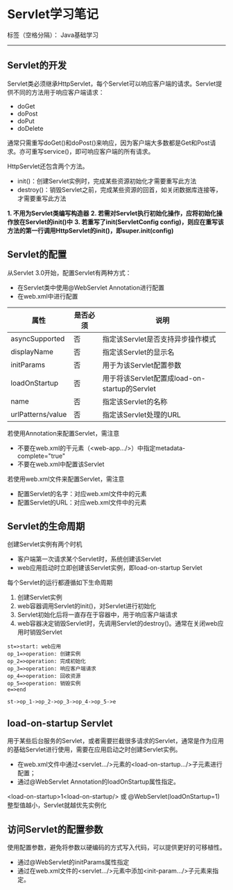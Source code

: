 # Servlet学习笔记

标签（空格分隔）： Java基础学习

---


## Servlet的开发

Servlet类必须继承HttpServlet，每个Servlet可以响应客户端的请求。Servlet提供不同的方法用于响应客户端请求：

* doGet
* doPost
* doPut
* doDelete

通常只需重写doGet()和doPost()来响应，因为客户端大多数都是Get和Post请求。亦可重写service()，即可响应客户端的所有请求。


HttpServlet还包含两个方法。

* init()：创建Servlet实例时，完成某些资源初始化才需要重写此方法
* destroy()：销毁Servlet之前，完成某些资源的回首，如关闭数据库连接等，才需要重写此方法



**1. 不用为Servlet类编写构造器**
**2. 若需对Servlet执行初始化操作，应将初始化操作放在Servlet的init()中**
**3. 若重写了init(ServletConfig config)，则应在重写该方法的第一行调用HttpServlet的init()，即super.init(config)**



## Servlet的配置

从Servlet 3.0开始，配置Servlet有两种方式：

* 在Servlet类中使用@WebServlet Annotation进行配置
* 在web.xml中进行配置

|  属性  |  是否必须  |  说明  |
| -----  | -----------|  ------|
| asyncSupported | 否 |  指定该Servlet是否支持异步操作模式 |
| displayName | 否 | 指定该Servlet的显示名 |
| initParams | 否 | 用于为该Servlet配置参数 |
| loadOnStartup | 否 | 用于将该Servlet配置成load-on-startup的Servlet|
| name | 否 | 指定该Servlet的名称 |
| urlPatterns/value | 否 | 指定该Servlet处理的URL|

若使用Annotation来配置Servlet，需注意

* 不要在web.xml的干元素（<web-app.../>）中指定metadata-complete="true"
* 不要在web.xml中配置该Servlet

若使用web.xml文件来配置Servlet，需注意

* 配置Servlet的名字：对应web.xml文件中的<servlet/>元素
* 配置Servlet的URL：对应web.xml文件中的<servlet-mapping/>元素



## Servlet的生命周期

创建Servlet实例有两个时机
* 客户端第一次请求某个Servlet时，系统创建该Servlet
* web应用启动时立即创建该Servlet实例，即load-on-startup Servlet

每个Servlet的运行都遵循如下生命周期
1. 创建Servlet实例
2. web容器调用Servlet的init()，对Servlet进行初始化
3. Servlet初始化后将一直存在于容器中，用于响应客户端请求
4. web容器决定销毁Servlet时，先调用Servlet的destroy()。通常在关闭web应用时销毁Servlet

```flow
st=>start: web应用
op_1=>operation: 创建实例
op_2=>operation: 完成初始化
op_3=>operation: 响应客户端请求
op_4=>operation: 回收资源
op_5=>operation: 销毁实例
e=>end

st->op_1->op_2->op_3->op_4->op_5->e

```

## load-on-startup Servlet

用于某些后台服务的Servlet，或者需要拦截很多请求的Servlet，通常是作为应用的基础Servlet进行使用，需要在应用启动之时创建Servlet实例。

* 在web.xml文件中通过<servlet.../>元素的<load-on-startup.../>子元素进行配置；
* 通过@WebServlet Annotation的loadOnStartup属性指定。

&lt;load-on-startup&gt;1&lt;load-on-startup/&gt;
或
@WebServlet(loadOnStartup=1)
整型值越小，Servlet就越优先实例化

## 访问Servlet的配置参数

使用配置参数，避免将参数以硬编码的方式写入代码，可以提供更好的可移植性。

* 通过@WebServlet的initParams属性指定
* 通过在web.xml文件的<servlet.../>元素中添加<init-param.../>子元素来指定。
